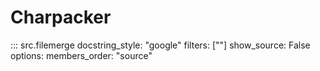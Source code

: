 Charpacker
==========

::: src.filemerge
    docstring_style: "google"
    filters: [""]
    show_source: False
    options:
        members_order: "source"
    